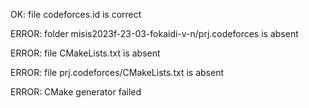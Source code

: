 OK: file codeforces.id is correct
ERROR: folder misis2023f-23-03-fokaidi-v-n/prj.codeforces is absent
ERROR: file CMakeLists.txt is absent
ERROR: file prj.codeforces/CMakeLists.txt is absent
ERROR: CMake generator failed
